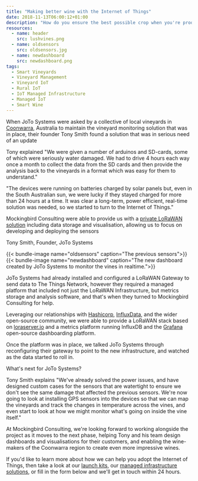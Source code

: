 ```yaml
---
title: "Making better wine with the Internet of Things"
date: 2018-11-13T06:00:12+01:00
description: "How do you ensure the best possible crop when you're producing bottles of wine that sell for over £1,000?"
resources: 
  - name: header
    src: lushvines.png
  - name: oldsensors
    src: oldsensors.jpg
  - name: newdashboard
    src: newdashboard.png
tags:
  - Smart Vineyards
  - Vineyard Management
  - Vineyard IoT
  - Rural IoT
  - IoT Managed Infrastructure
  - Managed IoT
  - Smart Wine
---
```

<div class="row">
  <div class="col-md-12">
    <p>When JoTo Systems were asked by a collective of local vineyards in <a target="_blank" href="https://coonawarra.org/" title="The Coonwarra Wine Region">Coonwarra</a>, Australia to maintain the vineyard monitoring solution that was in place, their founder Tony Smith found a solution that was in serious need of an update</p>
  </div>
</div>
<div class="row">
  <div class="col-md-6">
    <p>Tony explained "We were given a number of arduinos and SD-cards, some of which were seriously water damaged.  We had to drive 4 hours each way once a month to collect the data from the SD cards and then provide the analysis back to the vineyards in a format which was easy for them to understand."</p>
    <p>"The devices were running on batteries charged by solar panels but, even in the South Australian sun, we were lucky if they stayed charged for more than 24 hours at a time.  It was clear a long-term, power efficient, real-time solution was needed, so we started to turn to the Internet of Things."</p>
    <p class="quotation">Mockingbird Consulting were able to provide us with a <a href="/managed_iot/managed_infrastructure/" alt="Our Private LoRaWAN Infrastructure Solution">private LoRaWAN solution</a> including data storage and visualisation, allowing us to focus on developing and deploying the sensors</p>    
    <p class="quotation_footer">Tony Smith, Founder, JoTo Systems</p>
  </div>
  <div class="col-md-6">
      {{< bundle-image name="oldsensors" caption="The previous sensors">}}
  </div>
</div>
<div class="row">
  <div class="col-md-6">
      {{< bundle-image name="newdashboard" caption="The new dashboard created by JoTo Systems to monitor the vines in realtime.">}}
    </figure>
  </div>
</div>
<div class="row">
  <div class="col-md-12">
    <p>JoTo Systems had already installed and configured a LoRaWAN Gateway to send data to The Things Network, however they required a managed platform that included not just the LoRaWAN Infrastructure, but metrics storage and analysis software, and that's when they turned to Mockingbird Consulting for help.<p>
    <p>Leveraging our relationships with <a target="_blank" href="https://www.hashicorp.com/">Hashicorp</a>, <a target="_blank" href="https://www.influxdata.com/">InfluxData</a>, and the wider open-source community, we were able to provide a LoRaWAN stack based on <a target="_blank" href="https://www.loraserver.io">loraserver.io</a> and a metrics platform running InfluxDB and the <a target="_blank" href="https://www.grafana.com">Grafana</a> open-source dashboarding platform.
    </p>
  </div>
</div>
<div class="row">
  <div class="col-md-12">
    <p>Once the platform was in place, we talked JoTo Systems through reconfiguring their gateway to point to the new infrastructure, and watched as the data started to roll in.</p>
  </div>
</div>
<div class="row">
  <div class="col-md-12">
    <p class="h4">What's next for JoTo Systems?</p>
    <p>Tony Smith explains "We've already solved the power issues, and have designed custom cases for the sensors that are watertight to ensure we don't see the same damage that affected the previous sensors.  We're now going to look at installing GPS sensors into the devices so that we can map the vineyards and track the changes in temperature across the vines, and even start to look at how we might monitor what's going on inside the vine itself."
    <p>At Mockingbird Consulting, we're looking forward to working alongside the project as it moves to the next phase, helping Tony and his team design dashboards and visualisations for their customers, and enabling the wine-makers of the Coonwarra region to create even more impressive wines.</p>
<p>If you'd like to learn more about how we can help you adopt the Internet of Things, then take a look at our <a href="/managed_iot/launch_kits" alt="Link to the launch kits">launch kits</a>, our <a href="/managed_iot/managed_infrastructure/" alt="Link to the managed infrastructure details">managed infrastructure solutions</a>, or fill in the form below and we'll get in touch within 24 hours.</p>
<script type="text/javascript" src="//crm.mockingbirdconsulting.co.uk/form/generate.js?id=6"></script>
  </div>
</div>
